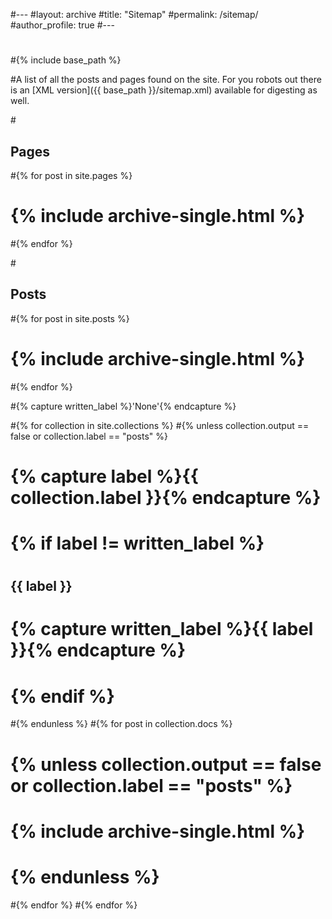 #---
#layout: archive
#title: "Sitemap"
#permalink: /sitemap/
#author_profile: true
#---
#
#{% include base_path %}

#A list of all the posts and pages found on the site. For you robots out there is an [XML version]({{ base_path }}/sitemap.xml) available for digesting as well.

#<h2>Pages</h2>
#{% for post in site.pages %}
#  {% include archive-single.html %}
#{% endfor %}

#<h2>Posts</h2>
#{% for post in site.posts %}
#  {% include archive-single.html %}
#{% endfor %}

#{% capture written_label %}'None'{% endcapture %}

#{% for collection in site.collections %}
#{% unless collection.output == false or collection.label == "posts" %}
#  {% capture label %}{{ collection.label }}{% endcapture %}
#  {% if label != written_label %}
#  <h2>{{ label }}</h2>
#  {% capture written_label %}{{ label }}{% endcapture %}
# {% endif %}
#{% endunless %}
#{% for post in collection.docs %}
#  {% unless collection.output == false or collection.label == "posts" %}
#  {% include archive-single.html %}
#  {% endunless %}
#{% endfor %}
#{% endfor %}
